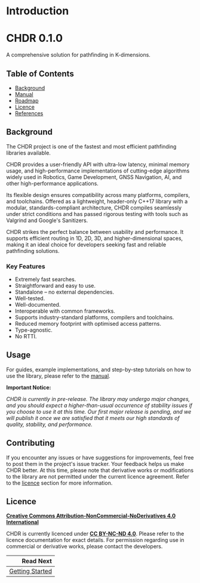# Introduction

<h1>CHDR 0.1.0</h1>

A comprehensive solution for pathfinding in K-dimensions.


## Table of Contents

- [Background](#background)
- [Manual](docs/manual/getting_started.md)
- [Roadmap](docs/manual/roadmap.md)
- [Licence](#licence)
- [References](#references)


## Background

The CHDR project is one of the fastest and most efficient pathfinding libraries available.

CHDR provides a user-friendly API with ultra-low latency, minimal memory usage, and high-performance implementations of cutting-edge algorithms widely used in Robotics, Game Development, GNSS Navigation, AI, and other high-performance applications.

Its flexible design ensures compatibility across many platforms, compilers, and toolchains. Offered as a lightweight, header-only C++17 library with a modular, standards-compliant architecture, CHDR compiles seamlessly under strict conditions and has passed rigorous testing with tools such as Valgrind and Google's Sanitizers.

CHDR strikes the perfect balance between usability and performance. It supports efficient routing in 1D, 2D, 3D, and higher-dimensional spaces, making it an ideal choice for developers seeking fast and reliable pathfinding solutions.

### Key Features
- Extremely fast searches.
- Straightforward and easy to use.
- Standalone – no external dependencies.
- Well-tested.
- Well-documented.
- Interoperable with common frameworks.
- Supports industry-standard platforms, compilers and toolchains.
- Reduced memory footprint with optimised access patterns.
- Type-agnostic.
- No RTTI.


## Usage

For guides, example implementations, and step-by-step tutorials on how to use the library, please refer to the [manual](docs/manual/getting_started.md).

**Important Notice:**

*CHDR is currently in pre-release. The library may undergo major changes, and you should expect a higher-than-usual occurrence of stability issues if you choose to use it at this time. Our first major release is pending, and we will publish it once we are satisfied that it meets our high standards of quality, stability, and performance.*

## Contributing

If you encounter any issues or have suggestions for improvements, feel free to post them in the project's issue tracker. Your feedback helps us make CHDR better. At this time, please note that derivative works or modifications to the library are not permitted under the current licence agreement. Refer to the [licence](#licence) section for more information.


## Licence

**[Creative Commons Attribution-NonCommercial-NoDerivatives 4.0 International](https://creativecommons.org/licenses/by-nc-nd/4.0/deed.en)**

CHDR is currently licenced under **[CC BY-NC-ND 4.0](https://creativecommons.org/licenses/by-nc-nd/4.0/deed.en)**. Please refer to the licence documentation for exact details. For permission regarding use in commercial or derivative works, please contact the developers.


<div class="section_buttons">
 
|                                         Read Next |
|--------------------------------------------------:|
| [Getting Started](docs/manual/getting_started.md) |
 
</div>
